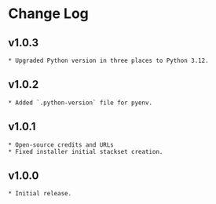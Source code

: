# Change Log

## v1.0.3
    * Upgraded Python version in three places to Python 3.12.

## v1.0.2
    * Added `.python-version` file for pyenv.

## v1.0.1
    * Open-source credits and URLs
    * Fixed installer initial stackset creation.

## v1.0.0
    * Initial release.
